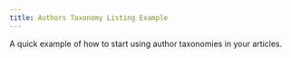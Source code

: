 ```yaml
---
title: Authors Taxonomy Listing Example
---
```


A quick example of how to start using author taxonomies in your articles.
